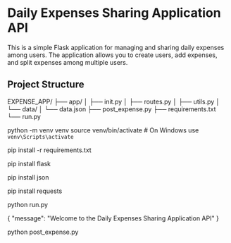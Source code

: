# Daily Expenses Sharing Application API

This is a simple Flask application for managing and sharing daily expenses among users. The application allows you to create users, add expenses, and split expenses among multiple users.

## Project Structure
EXPENSE_APP/
├── app/
│ ├── init.py
│ ├── routes.py
│ ├── utils.py
│ └── data/
│ └── data.json
├── post_expense.py
├── requirements.txt
└── run.py

python -m venv venv
source venv/bin/activate  # On Windows use `venv\Scripts\activate`

pip install -r requirements.txt

pip install flask

pip install json

pip install requests

python run.py

{
  "message": "Welcome to the Daily Expenses Sharing Application API"
}

python post_expense.py
